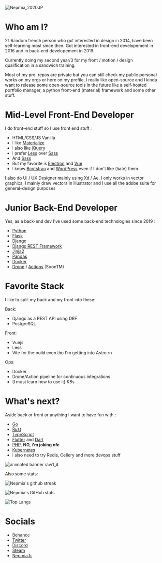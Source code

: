 ![Nepmia_2020JP](https://user-images.githubusercontent.com/64558289/136078331-65645cca-4623-4de7-b16b-f50f6fdb8ddb.png)
  
# Who am I?
21 Random french person who got interested in design in 2014, have been self-learning most since then. Got interested in front-end developement in 2016 and in back-end developement in 2019. 

Currently doing my second year/3 for my front / motion / design qualification in a sandwich training.

Most of my pro. repos are private but you can still check my public personal works on my orgs or here on my profile. I really like open-source and I kinda want to release some open-source tools in the future like a self-hosted portfolio manager, a python front-end (material) framework and some other stuff.

# Mid-Level Front-End Developer
I do front-end stuff so I use front end stuff :
- HTML/CSS/JS Vanilla
- I like [Materialize](https://materializecss.com/)
- I also like [jQuery](https://jquery.com/) 
- I prefer [Less](https://lesscss.org/) over [Sass](https://sass-lang.com/)
- And [Sass](https://sass-lang.com/)
- But my favorite is [Electron](https://www.electronjs.org/) and [Vue](https://vuejs.org/)
- I know [Bootstrap](https://getbootstrap.com/) and [WordPress](https://wordpress.com/) even if I don't like (hate) them
  
 
I also do UI / UX Designer mainly using Xd / Ae. I only works in vector graphics, I mainly draw vectors in Illustrator and I use all the adobe suite for general-design  purposes

# Junior Back-End Developer

Yes, as a back-end dev I've used some back-end technologies since 2019 :
- [Python](https://www.python.org/)
- [Flask](https://flask.palletsprojects.com/en/2.0.x/)
- [Django](https://www.djangoproject.com/)
- [Django REST Framework](https://www.django-rest-framework.org/)
- [Jinja2](https://jinja.palletsprojects.com/en/3.0.x/)
- [Pandas](https://pandas.pydata.org/)
- [Docker](https://www.docker.com/)
- [Drone](https://docs.drone.io/pipeline/overview/) / [Actions](https://github.com/features/actions) (SoonTM)
  
  
# Favorite Stack
  
I like to split my back and my front into these:
  
  Back:
  - Django as a REST API using DRF
  - PostgreSQL
  
  Front:
  - Vuejs
  - Less
  - Vite for the build even tho I'm getting into Astro rn

  Ops:
  - Docker
  - Drone/Action pipeline for continuous integrations
  - (I must learn how to use it) K8s
  
  
# What's next?
Aside back or front or anything I want to have fun with :
- [Go](https://go.dev/)
- [Rust](https://www.rust-lang.org/)
- [TypeScript](https://www.typescriptlang.org/)
- [Flutter](https://flutter.dev/) and [Dart](https://dart.dev/)
- [PHP](https://www.php.net/), **NO, i'm joking ofc**
- [Kubernetes](https://kubernetes.io/)
- I also need to try Redis, Cellery and more devops stuff
  
![animated banner raw1_4](https://user-images.githubusercontent.com/64558289/136078813-f6686ace-83a0-4c00-8b0c-f9030b0f0659.gif)
  
Also some stats:

![Nepmia's github streak](https://github-readme-streak-stats.herokuapp.com/?user=Nepmia&theme=tokyonight)
  
![Nepmia's GitHub stats](https://github-readme-stats.vercel.app/api?username=nepmia&show_icons=true&theme=tokyonight)
  
![Top Langs](https://github-readme-stats.vercel.app/api/top-langs/?username=nepmia&theme=tokyonight)
  
  
# Socials
- [Behance](https://www.behance.net/nepmia)
- [Twitter](https://twitter.com/Nepmia)
- [Discord](https://discord.gg/3QPMpdg)
- [Steam](https://steamcommunity.com/id/Nepmia/)
- [Nepmia.fr](https://nepmia.fr)
